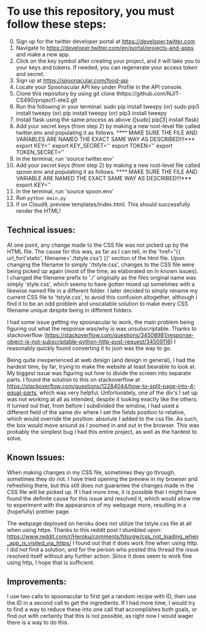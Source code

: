 # To use this repository, you must follow these steps:

0.  Sign up for the twitter developer portal at https://developer.twitter.com
1.  Navigate to https://developer.twitter.com/en/portal/projects-and-apps and make a new app.
2.  Click on the key symbol after creating your project, and it will take you to your keys and tokens.
     If needed, you can regenerate your access token and secret.
3.  Sign up at https://spoonacular.com/food-api
4.  Locate your Spoonacular API key under Profile in the API console.
5.  Clone this repository by using git clone thttps://github.com/NJIT-CS490/project1-ete2.git
6.  Run the following in your terminal:
     sudo pip install tweepy
     (or) sudo pip3 install tweepy
     (or) pip install tweepy
     (or) pip3 install tweepy
7.  Install flask using the same process as above ([sudo] pip[3] install flask)
8.  Add your secret keys (from step 2) by making a new root-level file called twitter.env and populating it as follows.
     **** MAKE SURE THE FILE AND VARIABLES ARE NAMED THE EXACT SAME WAY AS DESCRIBED!!!***
     export KEY=''
     export KEY_SECRET=''
     export TOKEN=''
     export TOKEN_SECRET=''
9.  In the terminal, run 'source twitter.env'
10. Add your secret keys (from step 2) by making a new root-level file called spoon.env and populating it as follows.
    **** MAKE SURE THE FILE AND VARIABLE ARE NAMED THE EXACT SAME WAY AS DESCRIBED!!!***
    export KEY=''
11. In the terminal, run 'source spoon.env'
12. Run `python main.py`
13. If on Cloud9, preview templates/index.html. This should successfully render the HTML!




## Technical issues:

At one point, any change made to the CSS file was not picked up by the HTML file. The cause for this was, as far as I can tell, in the 
'href="{{ url_for('static', filename='./tstyle.css') }}' section of the html file. Upon changing the filename to simply '/tstyle.css',
changes to the CSS file were being picked up again (most of the time, as elaborated on in known issues). I changed the filename prefix
to './' originally as the files original name was simply 'style.css', which seems to have gotten mixed up sometimes with a likewise named
file in a different folder. I later decided to simply rename my current CSS file to 'tstyle.css', to avoid this confusion altogether, 
although I find it to be an odd problem and unscalable solution to make every CSS filename unique despite being in different folders.


I had some issue getting my spoonacular to work, the main problem being figuring out what the response was/why is was unsubscriptable.
Thanks to stackoverflow (https://stackoverflow.com/questions/34508981/response-object-is-not-subscriptable-python-http-post-request/34509116)
I reasonably quickly found converting it to json was the way to go.


Being quite inexperienced at web design (and design in general), I had the hardest time, by far, trying to
make the website at least bearable to look at. My biggest issue was figuring out how to divide the screen into
separate parts. I found the solution to this on stackoverflow at https://stackoverflow.com/questions/12284044/how-to-split-page-into-4-equal-parts,
which was very helpful. Unfortunately, one of the div's I set up was not working at all as intended, despite it
looking exactly like the others. It turned out that, from before I subdivided the window, I had used a 
different field of the same div where I set the fields position to relative, which would override
the position: absolute I added to the css file. As such, the box would move around as I zoomed in and out
in the browser. This was probably the simplest bug I had this entire project, as well as the hardest to solve.

## Known Issues:

When making changes in my CSS file, sometimes they go through, sometimes they do not. I have tried opening the preview in my browser and refreshing there, but this still does not
guarantee the changes made in the CSS file will be picked up. If I had more time, it is possible that I might have found the definite cause for this issue and resolved it,
which would allow me to experiment with the appearance of my webpage more, resulting in a (hopefully) prettier page.

The webpage deployed on heroku does not utilize the tstyle.css file at all when using https. Thanks to this reddit post I stumbled upon: 
https://www.reddit.com/r/Heroku/comments/fdsygw/css_not_loading_when_app_is_visited_via_https/
I found out that it does work fine when using http. I did not find a solution, and for the person who posted this thread the issue resolved itself
without any further action. Since it does seem to work fine using http, I hope that is sufficient.

## Improvements:

I use two calls to spoonacular to first get a random recipe with ID, then use the ID in a second call to get 
the ingredients. If I had more time, I would try to find a way to reduce these into one call that accomplishes
both goals, or find out with certainty that this is not possible, as right now I would wager there is a way 
to do this.